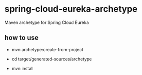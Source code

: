 # spring-cloud-eureka-archetype
Maven archetype for Spring Cloud Eureka

## how to use 

* 
    mvn archetype:create-from-project

*
    cd target/generated-sources/archetype

*
    mvn install
